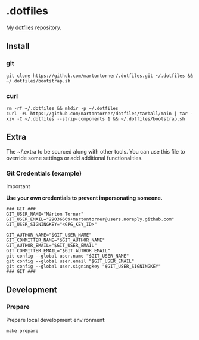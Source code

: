 # .dotfiles

My [dotfiles] repository.

## Install

### git

```shell
git clone https://github.com/martontorner/.dotfiles.git ~/.dotfiles && ~/.dotfiles/bootstrap.sh
```

### curl

```shell
rm -rf ~/.dotfiles && mkdir -p ~/.dotfiles
curl -#L https://github.com/martontorner/dotfiles/tarball/main | tar -xzv -C ~/.dotfiles --strip-components 1 && ~/.dotfiles/bootstrap.sh
```

## Extra

The ~/.extra to be sourced along with other tools. You can use this file to override some settings or add additional functionalities.

### Git Credentials (example)

<!-- prettier-ignore -->
>[!IMPORTANT]
>**Use your own credentials to prevent impersonating someone.**

```shell
### GIT ###
GIT_USER_NAME="Márton Torner"
GIT_USER_EMAIL="29036669+martontorner@users.noreply.github.com"
GIT_USER_SIGNINGKEY="<GPG_KEY_ID>"

GIT_AUTHOR_NAME="$GIT_USER_NAME"
GIT_COMMITTER_NAME="$GIT_AUTHOR_NAME"
GIT_AUTHOR_EMAIL="$GIT_USER_EMAIL"
GIT_COMMITTER_EMAIL="$GIT_AUTHOR_EMAIL"
git config --global user.name "$GIT_USER_NAME"
git config --global user.email "$GIT_USER_EMAIL"
git config --global user.signingkey "$GIT_USER_SIGNINGKEY"
### GIT ###
```

## Development

### Prepare

Prepare local development environment:
```shell
make prepare
```

[dotfiles]: https://dotfiles.github.io
